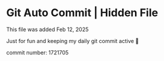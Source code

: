 # Git Auto Commit | Hidden File

This file was added Feb 12, 2025

Just for fun and keeping my daily git commit active 🤪

commit number: 1721705
